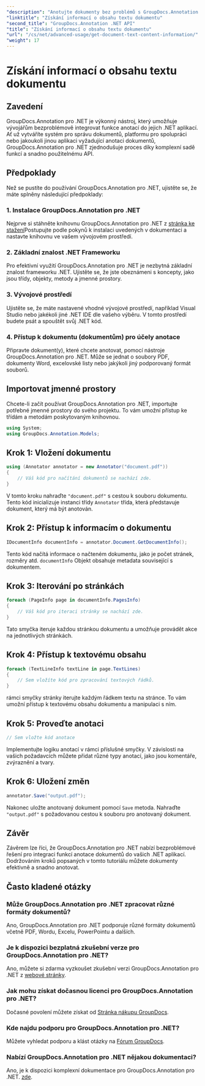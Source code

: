 ```yaml
---
"description": "Anotujte dokumenty bez problémů s GroupDocs.Annotation pro .NET. Integrujte funkce anotací do svých .NET aplikací bez námahy."
"linktitle": "Získání informací o obsahu textu dokumentu"
"second_title": "GroupDocs.Annotation .NET API"
"title": "Získání informací o obsahu textu dokumentu"
"url": "/cs/net/advanced-usage/get-document-text-content-information/"
"weight": 17
---
```


# Získání informací o obsahu textu dokumentu

## Zavedení
GroupDocs.Annotation pro .NET je výkonný nástroj, který umožňuje vývojářům bezproblémově integrovat funkce anotací do jejich .NET aplikací. Ať už vytváříte systém pro správu dokumentů, platformu pro spolupráci nebo jakoukoli jinou aplikaci vyžadující anotaci dokumentů, GroupDocs.Annotation pro .NET zjednodušuje proces díky komplexní sadě funkcí a snadno použitelnému API.
## Předpoklady
Než se pustíte do používání GroupDocs.Annotation pro .NET, ujistěte se, že máte splněny následující předpoklady:
### 1. Instalace GroupDocs.Annotation pro .NET
Nejprve si stáhněte knihovnu GroupDocs.Annotation pro .NET z [stránka ke stažení](https://releases.groupdocs.com/annotation/net/)Postupujte podle pokynů k instalaci uvedených v dokumentaci a nastavte knihovnu ve vašem vývojovém prostředí.
### 2. Základní znalost .NET Frameworku
Pro efektivní využití GroupDocs.Annotation pro .NET je nezbytná základní znalost frameworku .NET. Ujistěte se, že jste obeznámeni s koncepty, jako jsou třídy, objekty, metody a jmenné prostory.
### 3. Vývojové prostředí
Ujistěte se, že máte nastavené vhodné vývojové prostředí, například Visual Studio nebo jakékoli jiné .NET IDE dle vašeho výběru. V tomto prostředí budete psát a spouštět svůj .NET kód.
### 4. Přístup k dokumentu (dokumentům) pro účely anotace
Připravte dokument(y), které chcete anotovat, pomocí nástroje GroupDocs.Annotation pro .NET. Může se jednat o soubory PDF, dokumenty Word, excelovské listy nebo jakýkoli jiný podporovaný formát souborů.

## Importovat jmenné prostory
Chcete-li začít používat GroupDocs.Annotation pro .NET, importujte potřebné jmenné prostory do svého projektu. To vám umožní přístup ke třídám a metodám poskytovaným knihovnou.
```csharp
using System;
using GroupDocs.Annotation.Models;
```
## Krok 1: Vložení dokumentu
```csharp
using (Annotator annotator = new Annotator("document.pdf"))
{
    // Váš kód pro načítání dokumentů se nachází zde.
}
```
V tomto kroku nahraďte `"document.pdf"` s cestou k souboru dokumentu. Tento kód inicializuje instanci třídy `Annotator` třída, která představuje dokument, který má být anotován.
## Krok 2: Přístup k informacím o dokumentu
```csharp
IDocumentInfo documentInfo = annotator.Document.GetDocumentInfo();
```
Tento kód načítá informace o načteném dokumentu, jako je počet stránek, rozměry atd. `documentInfo` Objekt obsahuje metadata související s dokumentem.
## Krok 3: Iterování po stránkách
```csharp
foreach (PageInfo page in documentInfo.PagesInfo)
{
    // Váš kód pro iteraci stránky se nachází zde.
}
```
Tato smyčka iteruje každou stránkou dokumentu a umožňuje provádět akce na jednotlivých stránkách.
## Krok 4: Přístup k textovému obsahu
```csharp
foreach (TextLineInfo textLine in page.TextLines)
{
    // Sem vložíte kód pro zpracování textových řádků.
}
```
rámci smyčky stránky iterujte každým řádkem textu na stránce. To vám umožní přístup k textovému obsahu dokumentu a manipulaci s ním.
## Krok 5: Proveďte anotaci
```csharp
// Sem vložte kód anotace
```
Implementujte logiku anotací v rámci příslušné smyčky. V závislosti na vašich požadavcích můžete přidat různé typy anotací, jako jsou komentáře, zvýraznění a tvary.
## Krok 6: Uložení změn
```csharp
annotator.Save("output.pdf");
```
Nakonec uložte anotovaný dokument pomocí `Save` metoda. Nahraďte `"output.pdf"` s požadovanou cestou k souboru pro anotovaný dokument.

## Závěr
Závěrem lze říci, že GroupDocs.Annotation pro .NET nabízí bezproblémové řešení pro integraci funkcí anotace dokumentů do vašich .NET aplikací. Dodržováním kroků popsaných v tomto tutoriálu můžete dokumenty efektivně a snadno anotovat.
## Často kladené otázky
### Může GroupDocs.Annotation pro .NET zpracovat různé formáty dokumentů?
Ano, GroupDocs.Annotation pro .NET podporuje různé formáty dokumentů včetně PDF, Wordu, Excelu, PowerPointu a dalších.
### Je k dispozici bezplatná zkušební verze pro GroupDocs.Annotation pro .NET?
Ano, můžete si zdarma vyzkoušet zkušební verzi GroupDocs.Annotation pro .NET z [webové stránky](https://releases.groupdocs.com/).
### Jak mohu získat dočasnou licenci pro GroupDocs.Annotation pro .NET?
Dočasné povolení můžete získat od [Stránka nákupu GroupDocs](https://purchase.groupdocs.com/temporary-license/).
### Kde najdu podporu pro GroupDocs.Annotation pro .NET?
Můžete vyhledat podporu a klást otázky na [Fórum GroupDocs](https://forum.groupdocs.com/c/annotation/10).
### Nabízí GroupDocs.Annotation pro .NET nějakou dokumentaci?
Ano, je k dispozici komplexní dokumentace pro GroupDocs.Annotation pro .NET. [zde](https://tutorials.groupdocs.com/annotation/net/).